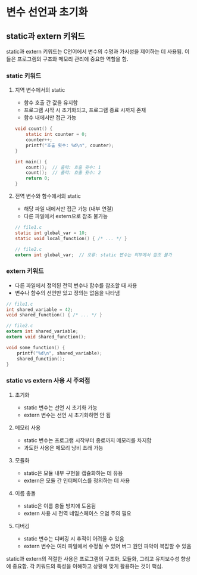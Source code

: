 # 변수 선언과 초기화

## static과 extern 키워드

static과 extern 키워드는 C언어에서 변수의 수명과 가시성을 제어하는 데 사용됨. 이들은 프로그램의 구조와 메모리 관리에 중요한 역할을 함.

### static 키워드

1. 지역 변수에서의 static
    - 함수 호출 간 값을 유지함
    - 프로그램 시작 시 초기화되고, 프로그램 종료 시까지 존재
    - 함수 내에서만 접근 가능

    ```c
    void count() {
        static int counter = 0;
        counter++;
        printf("호출 횟수: %d\n", counter);
    }

    int main() {
        count();  // 출력: 호출 횟수: 1
        count();  // 출력: 호출 횟수: 2
        return 0;
    }
    ```

2. 전역 변수와 함수에서의 static
    - 해당 파일 내에서만 접근 가능 (내부 연결)
    - 다른 파일에서 extern으로 참조 불가능

    ```c
    // file1.c
    static int global_var = 10;
    static void local_function() { /* ... */ }

    // file2.c
    extern int global_var;  // 오류: static 변수는 외부에서 참조 불가
    ```

### extern 키워드

- 다른 파일에서 정의된 전역 변수나 함수를 참조할 때 사용
- 변수나 함수의 선언만 있고 정의는 없음을 나타냄

```c
// file1.c
int shared_variable = 42;
void shared_function() { /* ... */ }

// file2.c
extern int shared_variable;
extern void shared_function();

void some_function() {
    printf("%d\n", shared_variable);
    shared_function();
}
```

### static vs extern 사용 시 주의점

1. 초기화
   - static 변수는 선언 시 초기화 가능
   - extern 변수는 선언 시 초기화하면 안 됨

2. 메모리 사용
   - static 변수는 프로그램 시작부터 종료까지 메모리를 차지함
   - 과도한 사용은 메모리 낭비 초래 가능

3. 모듈화
   - static은 모듈 내부 구현을 캡슐화하는 데 유용
   - extern은 모듈 간 인터페이스를 정의하는 데 사용

4. 이름 충돌
   - static은 이름 충돌 방지에 도움됨
   - extern 사용 시 전역 네임스페이스 오염 주의 필요

5. 디버깅
   - static 변수는 디버깅 시 추적이 어려울 수 있음
   - extern 변수는 여러 파일에서 수정될 수 있어 버그 원인 파악이 복잡할 수 있음

static과 extern의 적절한 사용은 프로그램의 구조화, 모듈화, 그리고 유지보수성 향상에 중요함. 각 키워드의 특성을 이해하고 상황에 맞게 활용하는 것이 핵심.
